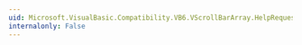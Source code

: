 ```yaml
---
uid: Microsoft.VisualBasic.Compatibility.VB6.VScrollBarArray.HelpRequested
internalonly: False
---
```

